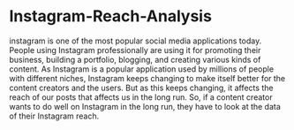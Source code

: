 # Instagram-Reach-Analysis
instagram is one of the most popular social media applications today. People using Instagram professionally are using it for promoting their business, building a portfolio, blogging, and creating various kinds of content. As Instagram is a popular application used by millions of people with different niches, Instagram keeps changing to make itself better for the content creators and the users. But as this keeps changing, it affects the reach of our posts that affects us in the long run. So, if a content creator wants to do well on Instagram in the long run, they have to look at the data of their Instagram reach. 
